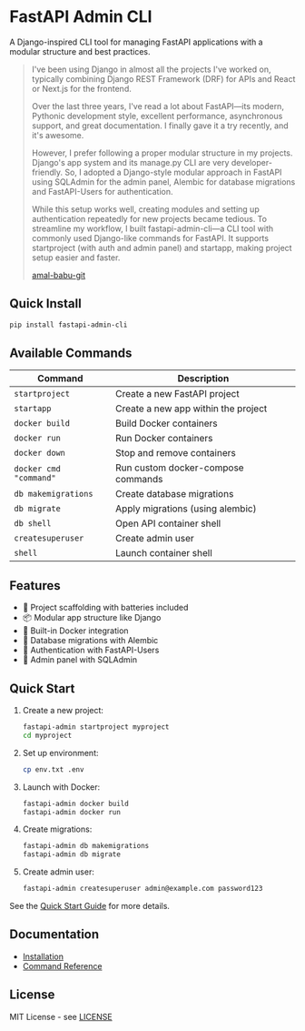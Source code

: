 # FastAPI Admin CLI

A Django-inspired CLI tool for managing FastAPI applications with a modular structure and best practices.

> I've been using Django in almost all the projects I've worked on, typically combining Django REST Framework (DRF) for APIs and React or Next.js for the frontend.
>
> Over the last three years, I've read a lot about FastAPI—its modern, Pythonic development style, excellent performance, asynchronous support, and great documentation. I finally gave it a try recently, and it's awesome.
>
> However, I prefer following a proper modular structure in my projects. Django's app system and its manage.py CLI are very developer-friendly. So, I adopted a Django-style modular approach in FastAPI using SQLAdmin for the admin panel, Alembic for database migrations and FastAPI-Users for authentication.
>
> While this setup works well, creating modules and setting up authentication repeatedly for new projects became tedious. To streamline my workflow, I built fastapi-admin-cli—a CLI tool with commonly used Django-like commands for FastAPI. It supports startproject (with auth and admin panel) and startapp, making project setup easier and faster.
> 
>  [amal-babu-git](https://github.com/amal-babu-git)

## Quick Install

```bash
pip install fastapi-admin-cli
```

## Available Commands

| Command | Description |
|---------|-------------|
| `startproject` | Create a new FastAPI project |
| `startapp` | Create a new app within the project |
| `docker build` | Build Docker containers |
| `docker run` | Run Docker containers |
| `docker down` | Stop and remove containers |
| `docker cmd "command"` | Run custom docker-compose commands |
| `db makemigrations` | Create database migrations |
| `db migrate` | Apply migrations (using alembic) |
| `db shell` | Open API container shell |
| `createsuperuser` | Create admin user |
| `shell` | Launch container shell |

## Features

- 🚀 Project scaffolding with batteries included
- 📦 Modular app structure like Django
- 🐳 Built-in Docker integration
- 🔄 Database migrations with Alembic 
- 🔐 Authentication with FastAPI-Users
- 👤 Admin panel with SQLAdmin

## Quick Start

1. Create a new project:
   ```bash
   fastapi-admin startproject myproject
   cd myproject
   ```

2. Set up environment:
   ```bash 
   cp env.txt .env
   ```

3. Launch with Docker:
   ```bash
   fastapi-admin docker build
   fastapi-admin docker run
   ```

4. Create migrations:
   ```bash
   fastapi-admin db makemigrations
   fastapi-admin db migrate 
   ```

5. Create admin user:
   ```bash
   fastapi-admin createsuperuser admin@example.com password123
   ```

See the [Quick Start Guide](getting-started/quickstart.md) for more details.

## Documentation

- [Installation](getting-started/installation.md)
- [Command Reference](reference/cli-commands.md) 

## License

MIT License - see [LICENSE](https://github.com/amal-babu-git/fastapi-admin-cli/blob/main/LICENSE)
